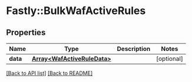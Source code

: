 # Fastly::BulkWafActiveRules

## Properties

| Name | Type | Description | Notes |
| ---- | ---- | ----------- | ----- |
| **data** | [**Array&lt;WafActiveRuleData&gt;**](WafActiveRuleData.md) |  | [optional] |

[[Back to API list]](../../README.md#endpoints) [[Back to README]](../../README.md)

